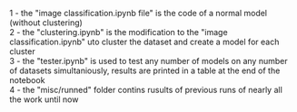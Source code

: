 1 - the "image classification.ipynb file" is the code of a normal model (without clustering) <br>
2 - the "clustering.ipynb" is the modification to the "image classification.ipynb" uto cluster the dataset and create a model for each cluster <br>
3 - the "tester.ipynb" is used to test any number of models on any number of datasets simultaniously, results are printed in a table at the end of the notebook <br>
4 - the "misc/runned" folder contins rusults of previous runs of nearly all the work until now <br>
